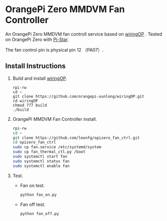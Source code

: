 # OrangePi Zero MMDVM Fan Controller

An OrangePi Zero MMDVM fan controll service based on [wiringOP](https://github.com/orangepi-xunlong/wiringOP) . Tested on OrangePi Zero with [Pi-Star](https://www.pistar.uk/).

The fan control pin is physical pin 12 （PA07）.

## Install Instructions

1. Build and install [wiringOP](https://github.com/orangepi-xunlong/wiringOP).

   ```
   rpi-rw
   cd ~
   git clone https://github.com/orangepi-xunlong/wiringOP.git
   cd wiringOP
   chmod 777 build
   ./build
   ```

   

2. OrangePi MMDVM Fan Controller install.

   ```bash
   rpi-rw
   cd ~
   git clone https://github.com/leonfg/opizero_fan_ctrl.git
   cd opizero_fan_ctrl
   sudo cp fan.service /etc/systemd/system
   sudo cp fan_thermal_ctl.py /boot
   sudo systemctl start fan
   sudo systemctl status fan
   sudo systemctl enable fan
   ```

3. Test.

   - Fan on test.

       ```bash
       python fan_on.py
       ```

   - Fan off test.

       ```
       python fan_off.py
       ```
   
       
   